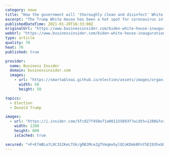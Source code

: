 ```yaml
---
category: news
title: "How the government will 'thoroughly clean and disinfect' White House furniture, door knobs, and light switches after Trump leaves"
excerpt: "The Trump White House has been a hot spot for coronavirus infections. Joe Biden and his team will want to clean up before moving in."
publishedDateTime: 2021-01-20T16:33:00Z
originalUrl: "https://www.businessinsider.com/biden-white-house-inauguration-trump-coronavirus-disinfection-2020-12"
webUrl: "https://www.businessinsider.com/biden-white-house-inauguration-trump-coronavirus-disinfection-2020-12"
type: article
quality: 76
heat: 76
published: true

provider:
  name: Business Insider
  domain: businessinsider.com
  images:
    - url: "https://smartableai.github.io/election/assets/images/organizations/businessinsider.com-50x50.jpg"
      width: 50
      height: 50

topics:
  - Election
  - Donald Trump

images:
  - url: "https://i.insider.com/5fc827f450e71a001155893f?width=1200&format=jpeg"
    width: 1200
    height: 600
    isCached: true

secured: "+F+EfmBLo7L9C3SIKeLTUk/gRBJMceZgTVmqmxhylQCoKDmkBFnY5E293hxUOCmo/r7z97vmBXtL7tIXwIeGEw/y0UJfPRTScjoXApSfv263enbcaH6dpaxs9gLy9GkmUOwRy56Ey4q9ulmJw16y+M7pqeuN4wXQRq7t400eN63UcYwyD0wG2l5RMlf66ngYJEMQU5jiWnAfuIol2PoihcP+dN/HL/9XCl/YzK+88lbXTCZLgbApTMqnhzN+Rd4xQtVfYNyaN/6YvgTacCrySnsSEcveuOAgjXxfeTjVrE8AwxGqgmCEctNXU9M1oaoGUbmB4wLidh/QX+GIfP9caMO2ebvuVdiCWceVa+4zPEk=;WAET9l3vIsvfmwjTNP3qjQ=="
---
```


